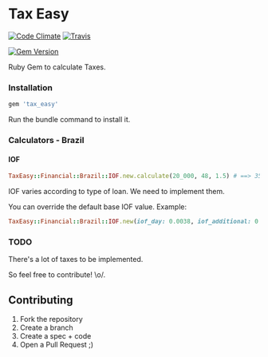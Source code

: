 Tax Easy
=====

[![Code Climate](https://codeclimate.com/github/valencar/tax_easy/badges/gpa.svg)](https://codeclimate.com/github/valencar/tax_easy)  [![Travis](https://travis-ci.org/valencar/tax_easy.svg?branch=master)](https://travis-ci.org/valencar/tax_easy)

[![Gem Version](https://badge.fury.io/rb/tax_easy.svg)](https://badge.fury.io/rb/tax_easy)

Ruby Gem to calculate Taxes.

### Installation

```ruby
gem 'tax_easy'
```

Run the bundle command to install it.

### Calculators - Brazil


#### IOF

```ruby
TaxEasy::Financial::Brazil::IOF.new.calculate(20_000, 48, 1.5) # ==> 356.70671942746617
```

IOF varies according to type of loan. We need to implement them.

You can override the default base IOF value. Example:

```ruby
TaxEasy::Financial::Brazil::IOF.new(iof_day: 0.0038, iof_additional: 0.000050)
```

### TODO

There's a lot of taxes to be implemented.

So feel free to contribute! \o/.


## Contributing
 1. Fork the repository
 2. Create a branch
 4. Create a spec + code
 5. Open a Pull Request ;)
